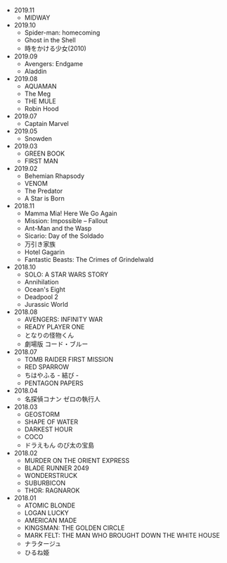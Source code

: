 * 2019.11
	* MIDWAY
* 2019.10
	* Spider-man: homecoming
	* Ghost in the Shell
	* 時をかける少女(2010)
* 2019.09
	* Avengers: Endgame
	* Aladdin
* 2019.08
	* AQUAMAN
	* The Meg
	* THE MULE
	* Robin Hood
* 2019.07
	* Captain Marvel
* 2019.05
	* Snowden
* 2019.03
	* GREEN BOOK
	* FIRST MAN
* 2019.02
	* Behemian Rhapsody
	* VENOM
	* The Predator
	* A Star is Born
* 2018.11
	* Mamma Mia! Here We Go Again
	* Mission: Impossible – Fallout
	* Ant-Man and the Wasp
	* Sicario: Day of the Soldado
	* 万引き家族
	* Hotel Gagarin
	* Fantastic Beasts: The Crimes of Grindelwald
* 2018.10
	* SOLO: A STAR WARS STORY
	* Annihilation
	* Ocean's Eight
	* Deadpool 2
	* Jurassic World
* 2018.08
	* AVENGERS: INFINITY WAR
	* READY PLAYER ONE
	* となりの怪物くん
	* 劇場版 コード・ブルー
* 2018.07
	* TOMB RAIDER FIRST MISSION
	* RED SPARROW
	* ちはやふる - 結び -
	* PENTAGON PAPERS 
* 2018.04
	* 名探偵コナン ゼロの執行人
* 2018.03
	* GEOSTORM
	* SHAPE OF WATER
	* DARKEST HOUR
	* COCO
	* ドラえもん のび太の宝島
* 2018.02
	* MURDER ON THE ORIENT EXPRESS
	* BLADE RUNNER 2049
	* WONDERSTRUCK
	* SUBURBICON
	* THOR: RAGNAROK
* 2018.01
	* ATOMIC BLONDE
	* LOGAN LUCKY
 	* AMERICAN MADE
 	* KINGSMAN: THE GOLDEN CIRCLE
 	* MARK FELT: THE MAN WHO BROUGHT DOWN THE WHITE HOUSE
	* ナラタージュ
	* ひるね姫

